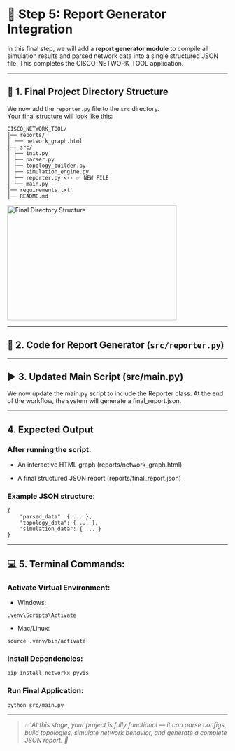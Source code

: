 # 🚀 Step 5: Report Generator Integration

In this final step, we will add a **report generator module** to compile all simulation results and parsed network data into a single structured JSON file. This completes the CISCO_NETWORK_TOOL application.

---

## 📁 1. Final Project Directory Structure

We now add the `reporter.py` file to the `src` directory.  
Your final structure will look like this:

```
CISCO_NETWORK_TOOL/
│── reports/
│ └── network_graph.html
│── src/
│ ├── init.py
│ ├── parser.py
│ ├── topology_builder.py
│ ├── simulation_engine.py
│ ├── reporter.py <-- ✅ NEW FILE
│ └── main.py
│── requirements.txt
│── README.md
```

<img width="387" height="263" alt="Final Directory Structure" src="https://github.com/user-attachments/assets/30a7ed97-1cd0-4dbb-a0f2-6c944cc15127" />

---

## 📄 2. Code for Report Generator (`src/reporter.py`)

---

## ▶️ 3. Updated Main Script (src/main.py)

We now update the main.py script to include the Reporter class.
At the end of the workflow, the system will generate a final_report.json.

---

## 4. Expected Output

### After running the script:

- An interactive HTML graph (reports/network_graph.html)

- A final structured JSON report (reports/final_report.json)

### Example JSON structure:

```
{
    "parsed_data": { ... },
    "topology_data": { ... },
    "simulation_data": { ... }
}
```


---

## 💻 5. Terminal Commands:

### Activate Virtual Environment:

- Windows:

```
.venv\Scripts\Activate
```

- Mac/Linux:

```
source .venv/bin/activate
```

### Install Dependencies:

```
pip install networkx pyvis
```

### Run Final Application:

```
python src/main.py
```

---

> *✅ At this stage, your project is fully functional — it can parse configs, build topologies, simulate network behavior, and generate a complete JSON report. 🎉*
